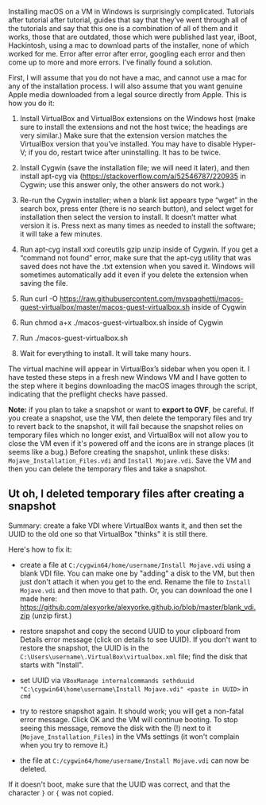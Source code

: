 Installing macOS on a VM in Windows is surprisingly complicated. Tutorials after tutorial after tutorial, guides that say that they’ve went through all of the tutorials and say that this one is a combination of all of them and it works, those that are outdated, those which were published last year, iBoot, Hackintosh, using a mac to download parts of the installer, none of which worked for me. Error after error after error, googling each error and then come up to more and more errors. I’ve finally found a solution.

First, I will assume that you do not have a mac, and cannot use a mac for any of the installation process. I will also assume that you want genuine Apple media downloaded from a legal source directly from Apple. This is how you do it:

1. Install VirtualBox and VirtualBox extensions on the Windows host (make sure to install the extensions and not the host twice; the headings are very similar.) Make sure that the extension version matches the VirtualBox version that you’ve installed. You may have to disable Hyper-V; if you do, restart twice after uninstalling. It has to be twice.

2. Install Cygwin (save the installation file; we will need it later), and then install apt-cyg via (https://stackoverflow.com/a/52546787/220935 in Cygwin; use this answer only, the other answers do not work.)

3. Re-run the Cygwin installer; when a blank list appears type “wget” in the search box, press enter (there is no search button), and select wget for installation then select the version to install. It doesn’t matter what version it is. Press next as many times as needed to install the software; it will take a few minutes.

4. Run apt-cyg install xxd coreutils gzip unzip inside of Cygwin. If you get a “command not found” error, make sure that the apt-cyg utility that was saved does not have the .txt extension when you saved it. Windows will sometimes automatically add it even if you delete the extension when saving the file.

5. Run curl -O https://raw.githubusercontent.com/myspaghetti/macos-guest-virtualbox/master/macos-guest-virtualbox.sh inside of Cygwin

6. Run chmod a+x ./macos-guest-virtualbox.sh inside of Cygwin
7. Run ./macos-guest-virtualbox.sh
8. Wait for everything to install. It will take many hours.

The virtual machine will appear in VirtualBox’s sidebar when you open it. I have tested these steps in a fresh new Windows VM and I have gotten to the step where it begins downloading the macOS images through the script, indicating that the preflight checks have passed.

**Note:** if you plan to take a snapshot or want to **export to OVF**, be careful. If you create a snapshot, use the VM, then delete the temporary files and try to revert back to the snapshot, it will fail because the snapshot relies on temporary files which no longer exist, and VirtualBox will not allow you to close the VM even if it's powered off and the icons are in strange places (it seems like a bug.) Before creating the snapshot, unlink these disks: `Mojave_Installation_Files.vdi` and `Install Mojave.vdi`. Save the VM and then you can delete the temporary files and take a snapshot.

## Ut oh, I deleted temporary files after creating a snapshot

Summary: create a fake VDI where VirtualBox wants it, and then set the UUID to the old one so that VirtualBox "thinks" it is still there.

Here's how to fix it:

- create a file at `C:/cygwin64/home/username/Install Mojave.vdi` using a blank VDI file. You can make one by "adding" a disk to the VM, but then just don't attach it when you get to the end. Rename the file to `Install Mojave.vdi` and then move to that path. Or, you can download the one I made here: https://github.com/alexyorke/alexyorke.github.io/blob/master/blank_vdi.zip (unzip first.)

- restore snapshot and copy the second UUID to your clipboard from Details error message (click on details to see UUID). If you don't want to restore the snapshot, the UUID is in the `C:\Users\username\.VirtualBox\virtualbox.xml` file; find the disk that starts with "Install".

- set UUID via `VBoxManage internalcommands sethduuid "C:\cygwin64\home\username\Install Mojave.vdi" <paste in UUID>` in `cmd`

- try to restore snapshot again. It should work; you will get a non-fatal error message. Click OK and the VM will continue booting. To stop seeing this message, remove the disk with the (!) next to it (`Mojave_Installation_Files`) in the VMs settings (it won't complain when you try to remove it.)

- the file at `C:/cygwin64/home/username/Install Mojave.vdi` can now be deleted.

If it doesn't boot, make sure that the UUID was correct, and that the character `}` or `{` was not copied.
